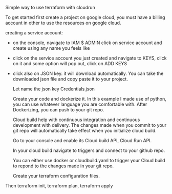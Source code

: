 Simple way to use terraform with cloudrun 


To get started first create a project on google cloud, you must have a billing account in other to use the resources on google cloud.

creating a service account:
- on the console, navigate to IAM $ ADMIN click on service account and create using any  name you feels like
- click on the service account you just created and navigate to KEYS, click on it and some option will pop out, click on ADD KEYS
- click also on JSON key. it will download automatically.
  You can take the downloaded json file and copy paste it to your project.

   Let name the json key Credentials.json

  Create your code and dockerize it. In this example I made use of python, you can use whatever language you are comfortable with.
  After Dockerizing, you can push to your git repo.

  Cloud build help with continuous integration and continuous development with delivery. The changes made when you commit to your git repo will automatically take effect when you initialize cloud build.

  Go to your console and enable its Cloud build API, Cloud Run API.

  In your cloud build navigate to triggers and connect to your github repo.

  You can either use docker or cloudbuild.yaml to trigger your Cloud build to repond to the changes made in your git repo.

  Create your terraform configuration files.

Then      terraform init,
          terraform plan,
          terraform apply
